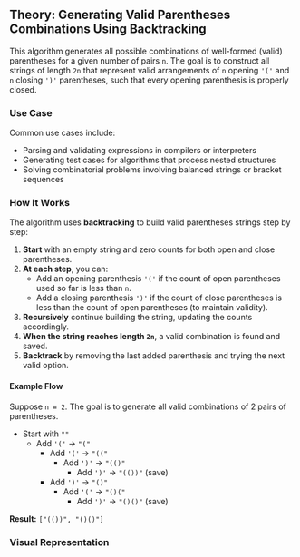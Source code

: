 ## Theory: Generating Valid Parentheses Combinations Using Backtracking

This algorithm generates all possible combinations of well-formed (valid) parentheses for a given number of pairs `n`. The goal is to construct all strings of length `2n` that represent valid arrangements of `n` opening `'('` and `n` closing `')'` parentheses, such that every opening parenthesis is properly closed.

### Use Case

Common use cases include:
- Parsing and validating expressions in compilers or interpreters
- Generating test cases for algorithms that process nested structures
- Solving combinatorial problems involving balanced strings or bracket sequences

### How It Works

The algorithm uses **backtracking** to build valid parentheses strings step by step:
1. **Start** with an empty string and zero counts for both open and close parentheses.
2. **At each step**, you can:
    - Add an opening parenthesis `'('` if the count of open parentheses used so far is less than `n`.
    - Add a closing parenthesis `')'` if the count of close parentheses is less than the count of open parentheses (to maintain validity).
3. **Recursively** continue building the string, updating the counts accordingly.
4. **When the string reaches length `2n`**, a valid combination is found and saved.
5. **Backtrack** by removing the last added parenthesis and trying the next valid option.

#### Example Flow

Suppose `n = 2`. The goal is to generate all valid combinations of 2 pairs of parentheses.

- Start with `""`
    - Add `'('` → `"("`
        - Add `'('` → `"(("`
            - Add `')'` → `"(()"`
                - Add `')'` → `"(())"` (save)
        - Add `')'` → `"()"` 
            - Add `'('` → `"()("`
                - Add `')'` → `"()()"` (save)

**Result:** `["(())", "()()"]`

### Visual Representation
